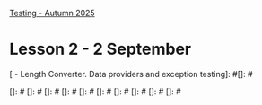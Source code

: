 [Testing - Autumn 2025](https://github.com/arturomorarioja-kea/SD_Testing_E25/blob/main/README.md)

# Lesson 2 - 2 September

[## Class takeaways]: #
[Check out the slide deck **Test Design Techniques - Black-box** in Itslearning, with especial attention to:]: #
[- Equivalence partition]: #
[- Boundary values]: #
[- Decision tables]: #

[From now on you should:]: #
[- Follow both methods systematically for finding test cases the bring value to the project]: #
[- Use a black-box mentality when figuring out valuable test cases for your test suites (e.g., look at the boundaries, identify values you can group together, think of edge cases)]: #

[## Homework]: #
[- Check out the following code samples:]: #
[  - VAT Calculation (Python/Pyunit(https://github.com/arturomorarioja/python_vat) | JavaScript/Jest(https://github.com/arturomorarioja/js_vat) | PHP/PHPUnit(https://github.com/arturomorarioja/php_vat_unit_tests)). Data provider/parameterised test examples. Jest's are a bit "playful"]: #
[  - Length Converter. Data providers and exception testing]: #[]: #

[]: #
[]: #
[]: #
[]: #
[]: #
[]: #
[]: #
[]: #
[]: #
[]: #
